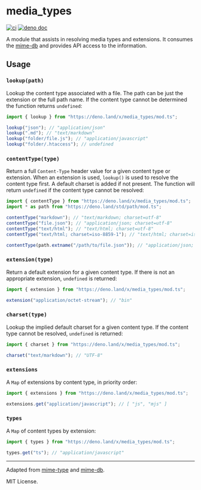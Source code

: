 # media_types

[![ci][ci badge]][ci link]
[![deno doc](https://doc.deno.land/badge.svg)](https://doc.deno.land/https/deno.land/x/media_types/mod.ts)

A module that assists in resolving media types and extensions. It consumes the
[mime-db](https://github.com/jshttp/mime-db) and provides API access to the
information.

## Usage

### `lookup(path)`

Lookup the content type associated with a file. The path can be just the
extension or the full path name. If the content type cannot be determined the
function returns `undefined`:

```ts
import { lookup } from "https://deno.land/x/media_types/mod.ts";

lookup("json"); // "application/json"
lookup(".md"); // "text/markdown"
lookup("folder/file.js"); // "application/javascript"
lookup("folder/.htaccess"); // undefined
```

### `contentType(type)`

Return a full `Content-Type` header value for a given content type or extension.
When an extension is used, `lookup()` is used to resolve the content type first.
A default charset is added if not present. The function will return `undefined`
if the content type cannot be resolved:

```ts
import { contentType } from "https://deno.land/x/media_types/mod.ts";
import * as path from "https://deno.land/std/path/mod.ts";

contentType("markdown"); // "text/markdown; charset=utf-8"
contentType("file.json"); // "application/json; charset=utf-8"
contentType("text/html"); // "text/html; charset=utf-8"
contentType("text/html; charset=iso-8859-1"); // "text/html; charset=iso-8859-1"

contentType(path.extname("/path/to/file.json")); // "application/json; charset=utf-8"
```

### `extension(type)`

Return a default extension for a given content type. If there is not an
appropriate extension, `undefined` is returned:

```ts
import { extension } from "https://deno.land/x/media_types/mod.ts";

extension("application/octet-stream"); // "bin"
```

### `charset(type)`

Lookup the implied default charset for a given content type. If the content type
cannot be resolved, `undefined` is returned:

```ts
import { charset } from "https://deno.land/x/media_types/mod.ts";

charset("text/markdown"); // "UTF-8"
```

### `extensions`

A `Map` of extensions by content type, in priority order:

```ts
import { extensions } from "https://deno.land/x/media_types/mod.ts";

extensions.get("application/javascript"); // [ "js", "mjs" ]
```

### `types`

A `Map` of content types by extension:

```ts
import { types } from "https://deno.land/x/media_types/mod.ts";

types.get("ts"); // "application/javascript"
```

---

Adapted from [mime-type](https://github.com/jshttp/mime-types) and
[mime-db](https://github.com/jshttp/mime-db).

MIT License.

[ci badge]: https://github.com/oakserver/media_types/workflows/ci/badge.svg
[ci link]: https://github.com/oakserver/media_types/actions

